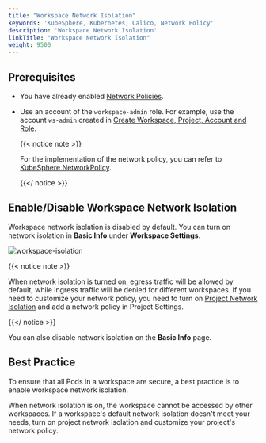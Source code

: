 ```yaml
---
title: "Workspace Network Isolation"
keywords: 'KubeSphere, Kubernetes, Calico, Network Policy'
description: 'Workspace Network Isolation'
linkTitle: "Workspace Network Isolation"
weight: 9500
---
```


## Prerequisites

- You have already enabled [Network Policies](../../pluggable-components/network-policy/).

- Use an account of the `workspace-admin` role. For example, use the account `ws-admin` created in [Create Workspace, Project, Account and Role](../../quick-start/create-workspace-and-project/).

  {{< notice note >}}

  For the implementation of the network policy, you can refer to [KubeSphere NetworkPolicy](https://github.com/kubesphere/community/blob/master/sig-network/concepts-and-designs/kubesphere-network-policy.md).

  {{</ notice >}}

## Enable/Disable Workspace Network Isolation

Workspace network isolation is disabled by default. You can turn on network isolation in **Basic Info** under **Workspace Settings**.

![workspace-isolation](/images/docs/workspace-administration/workspace-network-isolation/workspace-isolation.jpg)

{{< notice note >}}

When network isolation is turned on, egress traffic will be allowed by default, while ingress traffic will be denied for different workspaces. If you need to customize your network policy, you need to turn on [Project Network Isolation](../../project-administration/project-network-isolation) and add a network policy in Project Settings.

{{</ notice >}}

You can also disable network isolation on the **Basic Info** page.

## Best Practice

To ensure that all Pods in a workspace are secure, a best practice is to enable workspace network isolation.

When network isolation is on, the workspace cannot be accessed by other workspaces. If a workspace's default network isolation doesn't meet your needs, turn on project network isolation and customize your project's network policy.